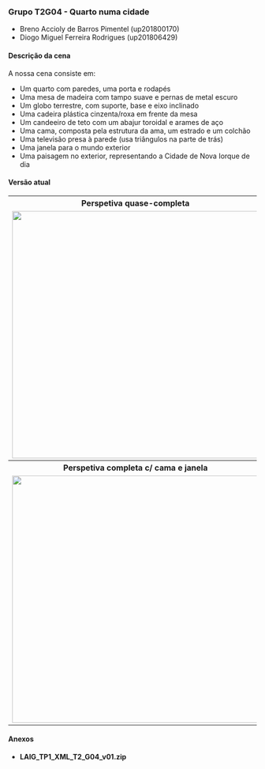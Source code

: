 <h3><strong>Grupo T2G04 - Quarto numa cidade</strong></h2>
<ul>
    <li>Breno Accioly de Barros Pimentel (up201800170)</li>
    <li>Diogo Miguel Ferreira Rodrigues (up201806429)</li>
</ul>
<h4>Descrição da cena</h4>
A nossa cena consiste em:
<ul>
    <li>Um quarto com paredes, uma porta e rodapés</li>
    <li>Uma mesa de madeira com tampo suave e pernas de metal escuro</li>
    <li>Um globo terrestre, com suporte, base e eixo inclinado</li>
    <li>Uma cadeira plástica cinzenta/roxa em frente da mesa</li>
    <li>Um candeeiro de teto com um abajur toroidal e arames de aço</li>
    <li>Uma cama, composta pela estrutura da ama, um estrado e um colchão</li>
    <li>Uma televisão presa à parede (usa triângulos na parte de trás)</li>
    <li>Uma janela para o mundo exterior</li>
    <li>Uma paisagem no exterior, representando a Cidade de Nova Iorque de dia</li>
</ul>
<h4>Versão atual</h4>
<table>
    <tbody>
        <tr>
            <th>Perspetiva quase-completa</th>
            <th>Detalhe da mesa e objetos</th>
        </tr>
        <tr>
            <td><img src="https://i.imgur.com/RpgHm7W.jpg" width="500px"></td>
            <td><img src="https://i.imgur.com/pEPflE7.jpg" width="500px"></td>
        </tr>
        <tr>
            <th>Perspetiva completa c/ cama e janela</th>
            <th>Detalhe da janela, vista sobre NYC</th>
        </tr>
        <tr>
            <td><img src="https://i.imgur.com/xOV5okT.jpg" width="500px"></td>
            <td><img src="https://i.imgur.com/2QnzhBo.jpg" width="500px"></td>
        </tr>
    </tbody>
</table>
<h4>Anexos</h4>
<ul>
    <li><strong>LAIG_TP1_XML_T2_G04_v01.zip</strong></li>
</ul>
